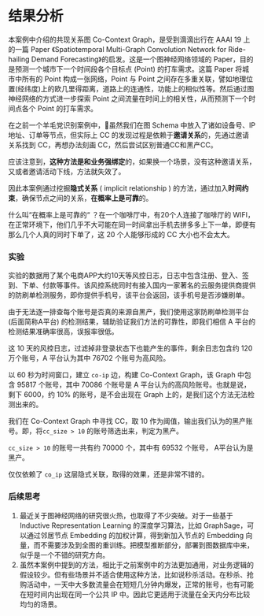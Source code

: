 # 结果分析

本案例中介绍的共现关系图 Co-Context Graph，是受到滴滴出行在 AAAI 19 上的一篇 Paper 《Spatiotemporal Multi-Graph Convolution Network for Ride-hailing Demand Forecasting》的启发。这是一个图神经网络领域的 Paper，目的是预测一个城市下一个时间段各个目标点 \(Point\) 的打车需求。这篇 Paper 将城市中所有的 Point 构成一张网络，Point 与 Point 之间存在多重关联，譬如地理位置\(经纬度\)上的欧几里得距离，道路上的连通性，功能上的相似性等。然后通过图神经网络的方式进一步探索 Point 之间流量在时间上的相关性，从而预测下一个时间点各个 Point 的打车需求。

在之前一个羊毛党识别案例中，虽然我们在图 Schema 中放入了诸如设备号、IP地址、订单等节点，但实际上 CC 的发现过程是依赖于**邀请关系**的，先通过邀请关系找到 CC，再想办法刻画 CC，然后尝试区别普通CC和黑产CC。

应该注意到，**这种方法是和业务强绑定**的，如果换一个场景，没有这种邀请关系，又或者邀请活动下线，方法就失效了。

因此本案例通过挖掘**隐式关系** \( implicit relationship \) 的方法，通过加入**时间约束**，确保节点之间的关系，**在概率上是可靠**的。

什么叫“在概率上是可靠的“ ？在一个咖啡厅中，有20个人连接了咖啡厅的 WIFI，在正常环境下，他们几乎不大可能在同一时间拿出手机去拼多多上下一单，即便有那么几个人真的同时下单了，这 20 个人能够形成的 CC 大小也不会太大。

### 实验

实验的数据用了某个电商APP大约10天等风控日志，日志中包含注册、登入、签到、下单、付款等事件。该风控系统同时有接入国内一家著名的云服务提供商提供的防刷单检测服务，即你提供手机号，该平台会返回，该手机号是否涉嫌刷单。

由于无法逐一排查每个账号是否真的来源自黑产，我们使用这家防刷单检测平台 \(后面简称A平台\) 的检测结果，辅助验证我们方法的可靠性，即我们相信 A 平台的检测结果准确率很高，误报率很低。

这 10 天的风控日志，过滤掉非登录状态下也能产生的事件，剩余日志包含约 120 万个账号，A 平台认为其中 76702 个账号为高风险。

以 60 秒为时间窗口，建立 `co-ip` 边，构建 Co-Context Graph，该 Graph 中包含 95817 个账号，其中 70086 个账号是 A 平台认为的高风险账号。也就是说，剩下 6000，约 10% 的账号，是不会出现在 Graph  上的，是我们这个方法无法检测出来的。

我们在 Co-Context Graph 中寻找 CC，取 10 作为阈值，输出我们认为的黑产账号。即，将`cc_size > 10` 的账号筛选出来，判定为黑产。

`cc_size > 10` 的账号一共有约 70000 个，其中有 69532 个账号， A平台认为是黑产。

仅仅依赖了 `co_ip` 这层隐式关联，取得的效果，还是非常不错的。

### 后续思考

1. 最近关于图神经网络的研究很火热，也取得了不少突破。对于一些基于 Inductive Representation Learning 的深度学习算法，比如 GraphSage，可以通过邻居节点 Embedding  的加权计算，得到新加入节点的 Embedding 向量，而不需要涉及到全图的重训练。把模型推断部分，部署到图数据库中来，似乎是一个不错的研究方向。
2. 虽然本案例中提到的方法，相比于之前案例中的方法更加通用，对业务逻辑的假设较少。但有些场景并不适合使用这种方法，比如说秒杀活动。在秒杀、抢购活动中，一天中大多数流量会在短短几分钟内爆发，正常的账号，也有可能在短时间内出现在同一个公共 IP 中。因此它更适用于流量在全天内分布比较均匀的场景。



